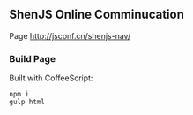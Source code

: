 
ShenJS Online Comminucation
----

Page http://jsconf.cn/shenjs-nav/

### Build Page

Built with CoffeeScript:

```
npm i
gulp html
```
